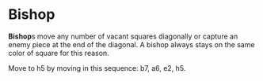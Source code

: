 # Bishop

**Bishop**s move any number of vacant squares diagonally or capture an enemy piece at the end of the diagonal. A bishop always stays on the same color of square for this reason.

Move to h5 by moving in this sequence: b7, a6, e2, h5.